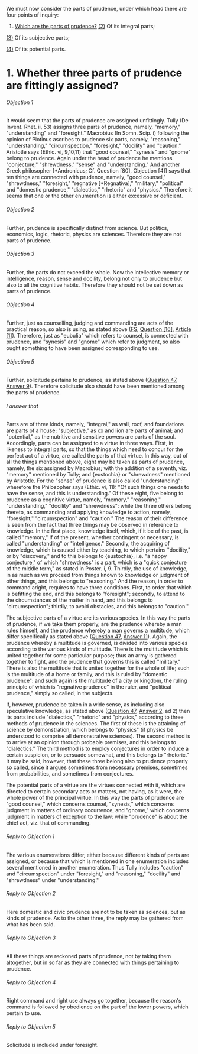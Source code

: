 We must now consider the parts of prudence, under which head there are four points of inquiry:  

1. [ Which are the parts of prudence?](#1.%20Whether%20three%20parts%20of%20prudence%20are%20fittingly%20assigned?)
[(2)](#SSQ48A2THEP1) Of its integral parts;

[(3)](#SSQ48A3THEP1) Of its subjective parts;

[(4)](#SSQ48A4THEP1) Of its potential parts.




# 1. Whether three parts of prudence are fittingly assigned? 

###### Objection 1
It would seem that the parts of prudence are assigned unfittingly. Tully (De Invent. Rhet. ii, 53) assigns three parts of prudence, namely, "memory," "understanding" and "foresight." Macrobius (In Somn. Scip. i) following the opinion of Plotinus ascribes to prudence six parts, namely, "reasoning," "understanding," "circumspection," "foresight," "docility" and "caution." Aristotle says (Ethic. vi, 9,10,11) that "good counsel," "synesis" and "gnome" belong to prudence. Again under the head of prudence he mentions "conjecture," "shrewdness," "sense" and "understanding." And another Greek philosopher \[\*Andronicus; Cf. Question \[80\], Objection \[4\]\] says that ten things are connected with prudence, namely, "good counsel," "shrewdness," "foresight," "regnative \[\*Regnativa\]," "military," "political" and "domestic prudence," "dialectics," "rhetoric" and "physics." Therefore it seems that one or the other enumeration is either excessive or deficient.  

###### Objection 2
Further, prudence is specifically distinct from science. But politics, economics, logic, rhetoric, physics are sciences. Therefore they are not parts of prudence.  

###### Objection 3
Further, the parts do not exceed the whole. Now the intellective memory or intelligence, reason, sense and docility, belong not only to prudence but also to all the cognitive habits. Therefore they should not be set down as parts of prudence.  

###### Objection 4
Further, just as counselling, judging and commanding are acts of the practical reason, so also is using, as stated above ([FS](../FS.html), [Question \[16\]](../FS/FS016.html#FSQ16OUTP1), [Article \[1\]](../FS/FS016.html#FSQ16A1THEP1)). Therefore, just as "eubulia" which refers to counsel, is connected with prudence, and "synesis" and "gnome" which refer to judgment, so also ought something to have been assigned corresponding to use.  

###### Objection 5
Further, solicitude pertains to prudence, as stated above ([Question 47](47.%20Prudence,%20Considered%20in%20Itself.md), [Answer 9](47.%20Prudence,%20Considered%20in%20Itself.md#9.%20Whether%20solicitude%20belongs%20to%20prudence?%20)). Therefore solicitude also should have been mentioned among the parts of prudence.  

###### I answer that
Parts are of three kinds, namely, "integral," as wall, roof, and foundations are parts of a house; "subjective," as ox and lion are parts of animal; and "potential," as the nutritive and sensitive powers are parts of the soul. Accordingly, parts can be assigned to a virtue in three ways. First, in likeness to integral parts, so that the things which need to concur for the perfect act of a virtue, are called the parts of that virtue. In this way, out of all the things mentioned above, eight may be taken as parts of prudence, namely, the six assigned by Macrobius; with the addition of a seventh, viz. "memory" mentioned by Tully; and {eustochia} or "shrewdness" mentioned by Aristotle. For the "sense" of prudence is also called "understanding": wherefore the Philosopher says (Ethic. vi, 11): "Of such things one needs to have the sense, and this is understanding." Of these eight, five belong to prudence as a cognitive virtue, namely, "memory," "reasoning," "understanding," "docility" and "shrewdness": while the three others belong thereto, as commanding and applying knowledge to action, namely, "foresight," "circumspection" and "caution." The reason of their difference is seen from the fact that three things may be observed in reference to knowledge. In the first place, knowledge itself, which, if it be of the past, is called "memory," if of the present, whether contingent or necessary, is called "understanding" or "intelligence." Secondly, the acquiring of knowledge, which is caused either by teaching, to which pertains "docility," or by "discovery," and to this belongs to {eustochia}, i.e. "a happy conjecture," of which "shrewdness" is a part, which is a "quick conjecture of the middle term," as stated in Poster. i, 9. Thirdly, the use of knowledge, in as much as we proceed from things known to knowledge or judgment of other things, and this belongs to "reasoning." And the reason, in order to command aright, requires to have three conditions. First, to order that which is befitting the end, and this belongs to "foresight"; secondly, to attend to the circumstances of the matter in hand, and this belongs to "circumspection"; thirdly, to avoid obstacles, and this belongs to "caution."  

The subjective parts of a virtue are its various species. In this way the parts of prudence, if we take them properly, are the prudence whereby a man rules himself, and the prudence whereby a man governs a multitude, which differ specifically as stated above ([Question 47](47.%20Prudence,%20Considered%20in%20Itself.md), [Answer 11](47.%20Prudence,%20Considered%20in%20Itself.md#11.%20Whether%20prudence%20about%20one's%20own%20good%20is%20specifically%20the%20same%20as%20that%20which%20extends%20to%20the%20common%20good?%20)). Again, the prudence whereby a multitude is governed, is divided into various species according to the various kinds of multitude. There is the multitude which is united together for some particular purpose; thus an army is gathered together to fight, and the prudence that governs this is called "military." There is also the multitude that is united together for the whole of life; such is the multitude of a home or family, and this is ruled by "domestic prudence": and such again is the multitude of a city or kingdom, the ruling principle of which is "regnative prudence" in the ruler, and "political prudence," simply so called, in the subjects.  

If, however, prudence be taken in a wide sense, as including also speculative knowledge, as stated above ([Question 47](47.%20Prudence,%20Considered%20in%20Itself.md), [Answer 2](47.%20Prudence,%20Considered%20in%20Itself.md#2.%20Whether%20prudence%20belongs%20to%20the%20practical%20reason%20alone%20or%20also%20to%20the%20speculative%20reason?%20), ad 2) then its parts include "dialectics," "rhetoric" and "physics," according to three methods of prudence in the sciences. The first of these is the attaining of science by demonstration, which belongs to "physics" (if physics be understood to comprise all demonstrative sciences). The second method is to arrive at an opinion through probable premises, and this belongs to "dialectics." The third method is to employ conjectures in order to induce a certain suspicion, or to persuade somewhat, and this belongs to "rhetoric." It may be said, however, that these three belong also to prudence properly so called, since it argues sometimes from necessary premises, sometimes from probabilities, and sometimes from conjectures.  

The potential parts of a virtue are the virtues connected with it, which are directed to certain secondary acts or matters, not having, as it were, the whole power of the principal virtue. In this way the parts of prudence are "good counsel," which concerns counsel, "synesis," which concerns judgment in matters of ordinary occurrence, and "gnome," which concerns judgment in matters of exception to the law: while "prudence" is about the chief act, viz. that of commanding.  

###### Reply to Objection 1
The various enumerations differ, either because different kinds of parts are assigned, or because that which is mentioned in one enumeration includes several mentioned in another enumeration. Thus Tully includes "caution" and "circumspection" under "foresight," and "reasoning," "docility" and "shrewdness" under "understanding."  

###### Reply to Objection 2
Here domestic and civic prudence are not to be taken as sciences, but as kinds of prudence. As to the other three, the reply may be gathered from what has been said.  

###### Reply to Objection 3
All these things are reckoned parts of prudence, not by taking them altogether, but in so far as they are connected with things pertaining to prudence.  

###### Reply to Objection 4
Right command and right use always go together, because the reason's command is followed by obedience on the part of the lower powers, which pertain to use.  

###### Reply to Objection 5
Solicitude is included under foresight.